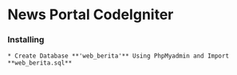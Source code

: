 # News Portal CodeIgniter
### Installing
```
* Create Database **'web_berita'** Using PhpMyadmin and Import **web_berita.sql**
```
